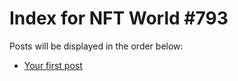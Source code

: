 # Index for NFT World #793
Posts will be displayed in the order below:

- [Your first post](./001-first.md)

